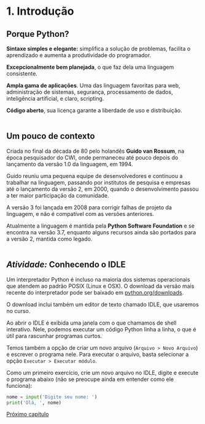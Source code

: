 # 1. Introdução 

## Porque Python?

**Sintaxe simples e elegante:** simplifica a solução de problemas, facilita o aprendizado e aumenta a produtividade do programador.

**Excepcionalmente bem planejada**, o que faz dela uma linguagem consistente.

**Ampla gama de aplicações**. Uma das linguagem favoritas para web, administração de sistemas, segurança, processamento de dados, inteligência artificial, e claro, scripting.

**Código aberto**, sua licença garante a liberdade de uso e distribuição.
<br>
<br>
## Um pouco de contexto

Criada no final da década de 80 pelo holandês **Guido van Rossum**, na época pesquisador do CWI, onde permaneceu até pouco depois do lançamento da versão 1.0 da linguagem, em 1994. 

Guido reuniu uma pequena equipe de desenvolvedores e  continuou a trabalhar na linguagem, passando por institutos de pesquisa e empresas até o lançamento da versão 2, em 2000, quando o desenvolvimento passou a ter maior participação da comunidade.

A versão 3 foi lançada em 2008 para corrigir falhas de projeto da linguagem, e não é compatível com as versões anteriores.

Atualmente a linguagem é mantida pela **Python Software Foundation** e se encontra na versão 3.7, enquanto alguns recursos ainda são portados para a versão 2, mantida como legado. 
<br>
<br>
## *Atividade:* Conhecendo o IDLE

Um interpretador Python é incluso na maioria dos sistemas operacionais que atendem ao padrão POSIX (Linux e OSX). O download da versão mais recente do interpretador pode ser baixado em [python.org/downloads](python.org/downloads). 

O download inclui também um editor de texto chamado IDLE, que usaremos no curso.

Ao abrir o IDLE é exibida uma janela com o que chamamos de shell interativo. Nele, podemos executar um código Python linha a linha, o que é útil para rascunhar programas curtos.

Temos também a opção de criar um novo arquivo (`Arquivo > Novo Arquivo`) e escrever o programa nele. Para executar o arquivo, basta selecionar a opção `Executar > Executar módulo`.

Como um primeiro exercício, crie um novo arquivo no IDLE, digite e execute o programa abaixo (não se preocupe ainda em entender como ele funciona):

```python
nome = input('Digite seu nome: ')
print('Olá, ', nome)
```




 [Próximo capítulo](./2_Representando_dados.md)